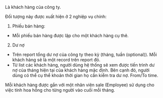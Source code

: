 Là khách hàng của công ty.

Đối tượng này được xuất hiện ở 2 nghiệp vụ chính:

1) Phiếu bán hàng:
- Mỗi phiếu bán hàng được lập cho một khách hàng cụ thê.

2) Dư nợ
- Trên report tổng dư nợ của công ty theo kỳ (tháng, tuần (optional)). Mỗi khách hàng sẽ là một record trên report đó.
- Từ list các khách hàng, người dùng hệ thống sẽ xem được tiến trình dư nợ của tháng hiện tại của khách hàng mặc định. Bên cạnh đó, người dùng có thể cụ thể khoản thời gian họ cần kiểm tra dư nợ. From/To time.

Mỗi khách hàng được gắn với một nhân viên sale (Employee) sử dụng cho việc tính hoa hồng cho từng người vào cuối mỗi tháng.